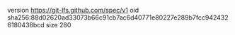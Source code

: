 version https://git-lfs.github.com/spec/v1
oid sha256:88d02620ad33073b66c91cb7ac6d40771e80227e289b7fcc9424326180438bcd
size 280
